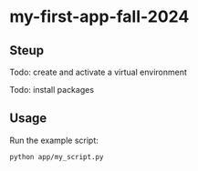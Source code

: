 # my-first-app-fall-2024

## Steup

Todo: create and activate a virtual environment

Todo: install packages 

## Usage 

Run the example script:

```sh
python app/my_script.py
```